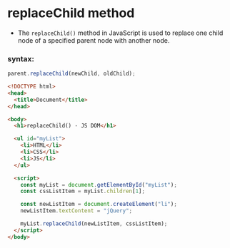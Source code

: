 # replaceChild method

- The `replaceChild()` method in JavaScript is used to replace one child node of a specified parent node with another node.

### syntax:

```javascript
parent.replaceChild(newChild, oldChild);
```

```html
<!DOCTYPE html>
<head>
  <title>Document</title>
</head>

<body>
  <h1>replaceChild() - JS DOM</h1>

  <ul id="myList">
    <li>HTML</li>
    <li>CSS</li>
    <li>JS</li>
  </ul>

  <script>
    const myList = document.getElementById("myList");
    const cssListItem = myList.children[1];

    const newListItem = document.createElement("li");
    newListItem.textContent = "jQuery";

    myList.replaceChild(newListItem, cssListItem);
  </script>
</body>
```
